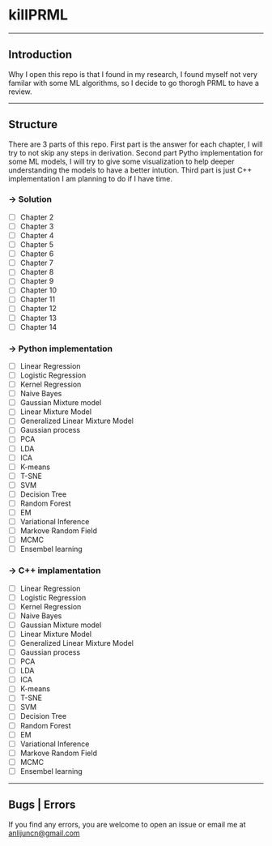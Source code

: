 # killPRML
---------------------------
## Introduction
Why I open this repo is that I found in my research, I found myself not very familar with some ML algorithms, so I decide to go thorogh PRML to have a review. 

---------------------------
## Structure
There are 3 parts of this repo. First part is the answer for each chapter, I will try to not skip any steps in derivation. Second part Pytho implementation for some ML models, I will try to give some visualization to help deeper understanding the models to have a better intution. Third part is just C++ implementation I am planning to do if I have time. 
### -> Solution


- [ ] Chapter 2
- [ ] Chapter 3
- [ ] Chapter 4
- [ ] Chapter 5
- [ ] Chapter 6
- [ ] Chapter 7
- [ ] Chapter 8
- [ ] Chapter 9
- [ ] Chapter 10
- [ ] Chapter 11
- [ ] Chapter 12
- [ ] Chapter 13
- [ ] Chapter 14

### -> Python implementation

- [ ] Linear Regression
- [ ] Logistic Regression
- [ ] Kernel Regression
- [ ] Naive Bayes
- [ ] Gaussian Mixture model
- [ ] Linear Mixture Model
- [ ] Generalized Linear Mixture Model
- [ ] Gaussian process
- [ ] PCA
- [ ] LDA
- [ ] ICA
- [ ] K-means
- [ ] T-SNE
- [ ] SVM
- [ ] Decision Tree
- [ ] Random Forest
- [ ] EM
- [ ] Variational Inference
- [ ] Markove Random Field
- [ ] MCMC
- [ ] Ensembel learning

### -> C++ implamentation
- [ ] Linear Regression
- [ ] Logistic Regression
- [ ] Kernel Regression
- [ ] Naive Bayes
- [ ] Gaussian Mixture model
- [ ] Linear Mixture Model
- [ ] Generalized Linear Mixture Model
- [ ] Gaussian process
- [ ] PCA
- [ ] LDA
- [ ] ICA
- [ ] K-means
- [ ] T-SNE
- [ ] SVM
- [ ] Decision Tree
- [ ] Random Forest
- [ ] EM
- [ ] Variational Inference
- [ ] Markove Random Field
- [ ] MCMC
- [ ] Ensembel learning
---------------------------
## Bugs | Errors
If you find any errors, you are welcome to open an issue or email me at anlijuncn@gmail.com
